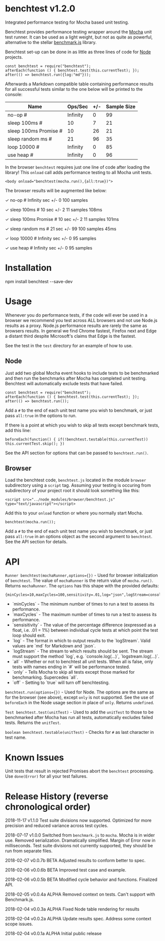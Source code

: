 # benchtest v1.2.0

Integrated performance testing for Mocha based unit testing.

Benchtest provides performance testing wrapper around the [Mocha](https://mochajs.org/) unit test runner. It can be used as a light weight, but not as quite as powerful, alternative to the stellar [benchmark.js](https://github.com/bestiejs/benchmark.js) library.

Benchtest set-up can be done in as little as three lines of code for [Node](https://nodejs.org/en/) projects.

```
const benchtest = require("benchtest");
afterEach(function () { benchtest.test(this.currentTest); });
after(() => benchtest.run({log:"md"}));

```

Afterwards a Markdown compatible table containing performance results for all successful tests similar to the one below will be printed to the console:


| Name                  | Ops/Sec  | +/- | Sample Size |
| --------------------- | -------- | --- | ----------- |
| no-op #               | Infinity | 0   | 99          |
| sleep 100ms #         | 10       | 7   | 21          |
| sleep 100ms Promise # | 10       | 26  | 21          |
| sleep random ms #     | 21       | 96  | 35          |
| loop 10000 #          | Infinity | 0   | 85          |
| use heap #            | Infinity | 0   | 96          |


In the browser `benchtest` requires just one line of code after loading the library! This `onload` call adds performance testing to all Mocha unit tests.

```
<body onload="benchtest(mocha.run(),{all:true})">
```

The browser results will be augmented like below:

&check; no-op # Infinity sec +/- 0 100 samples

&check; sleep 100ms # 10 sec +/- 2 11 samples 108ms

&check; sleep 100ms Promise # 10 sec +/- 2 11 samples 101ms

&check; sleep random ms # 21 sec +/- 99 100 samples 45ms

&check; loop 10000 # Infinity sec +/- 0 95 samples

&check; use heap # Infinity sec +/- 0 95 samples


# Installation

npm install benchtest --save-dev

# Usage

Whenever you do performance tests, if the code will ever be used in a browser we recommend you test across ALL browsers and not use Node.js results as a proxy. Node.js performance results are rarely the same as browsers results. In general we find Chrome fastest, Firefox next and Edge a distant third despite Microsoft's claims that Edge is the fastest.

See the test in the `test` directory for an example of how to use.

## Node

Just add two global Mocha event hooks to include tests to be benchmarked and then run the benchmarks after Mocha has completed unit testing. Benchtest will automatically exclude tests that have failed.

```
const benchtest = require("benchtest");
afterEach(function () { benchtest.test(this.currentTest); });
after(() => benchtest.run());

```

Add a `#` to the end of each unit test name you wish to benchmark, or just pass `all:true` in the options to run.

If there is a point at which you wish to skip all tests except benchmark tests, add this line:

```
beforeEach(function() { if(!benchtest.testable(this.currentTest)) this.currentTest.skip(); })
```

See the API section for options that can be passed to `benchtest.run()`.

## Browser

Load the benchtest code, `benchtest.js` located in the module `browser` subdirectory using a `script` tag. Assuming your testing is occuring from subdirectory of your project root it should look something like this:

```
<script src="../node_modules/browser/benchtest.js" type="text/javascript"></script>
```

Add this to your `onload` function or where you normally start Mocha.

```
benchtest(mocha.run());
```

Add a `#` to the end of each unit test name you wish to benchmark, or just pass `all:true` in an options object as the second argument to `benchtest`. See the API section for details.


# API

`Runner benchtest(mochaRunner,options={})` - Used for browser initialization of `benchtest`. The value of `mochaRunner` is the return value of `mocha.run()`. Returns `mochaRunner`. The `options` has this shape with the provided defaults:

```
{minCycles=10,maxCycles=100,sensitivity=.01,log="json",logStream=console,all=false,off=false,only=false}`
```

<ul>
	<li>`minCycles` - The minimum number of times to run a test to assess its performance.</li>
	<li>`maxCycles` - The maximum number of times to run a test to assess its performance.</li>
	<li>`sensisitivity` - The value of the percentage difference (expressed as a float, i.e. .01 = 1%) between individual cycle tests at which point the test loop should exit.</li>
	<li>`log` - The format in which to output results to the `logStream`. Valid values are `md` for Markdown and `json`.</li>
	<li>`logStream` - The stream to which results should be sent. The stream must support the method `log`, e.g. `console.log(...)`, `logstream.log(...)`.</li>
	<li>`all` - Whether or not to benchtest all unit tests. When all is false, only tests with names ending in `#` will be performance tested.</li>
	<li>`only` - Tells Mocha to skip all tests except those marked for benchmarking. Supercedes `all`. </li>
	<li>`off` - Setting to `true` will turn off benchtesting.
</ul>

`benchtest.run(options={})` - Used for Node. The options are the same as for the browser (see above), except `only` is not supported. See the use of `beforeEach` in the Node usage section in place of `only`. Returns `undefined`.

`Test benchtest.test(unitTest)` - Used to add the `unitTest` to those to be benchmarked after Mocha has run all tests, automatically excludes failed tests. Returns the `unitTest`.

`boolean benchtest.testable(unitTest)` - Checks for `#` as last character in test name.

# Known Issues

Unit tests that result in rejected Promises abort the `benchtest` processing. Use `done(Error)` for all your test failures.

# Release History (reverse chronological order)

2018-11-17 v1.1.0 Test suite divisions now supported. Optimized for more precision and reduced variance across test cycles.

2018-07-17 v1.0.0 Switched from `benchmark.js` to `mocha`. Mocha is in wider use. Removed serialization. Dramatically simplified. Margin of Error now in milliseconds. Test suite divisions not currently supported, they should be run from separate files.

2018-02-07 v0.0.7b BETA Adjusted results to conform better to spec.

2018-02-06 v0.0.6b BETA Improved test case and example.

2018-02-06 v0.0.5b BETA Modified cycle behavior and functions. Finalized API.

2018-02-05 v0.0.4a ALPHA Removed context on tests. Can't support with Benchmark.js.

2018-02-04 v0.0.3a ALPHA Fixed Node table rendering for results

2018-02-04 v0.0.2a ALPHA Update results spec. Address some context scope issues.

2018-02-04 v0.0.1a ALPHA Initial public release

